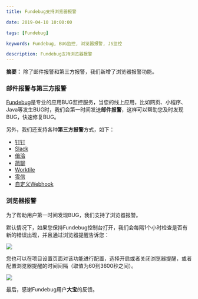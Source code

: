 ```yaml
---
title: Fundebug支持浏览器报警

date: 2019-04-10 10:00:00

tags: [Fundebug]

keywords: Fundebug, BUG监控, 浏览器报警, JS监控

description: Fundebug支持浏览器报警
---
```


**摘要：** 除了邮件报警和第三方报警，我们新增了浏览器报警功能。

<!-- more -->

### 邮件报警与第三方报警

[Fundebug](https://www.fundebug.com)是专业的应用BUG监控服务，当您的线上应用，比如网页、小程序、Java等发生BUG时，我们会第一时间发送**邮件报警**，这样可以帮助您及时发现BUG，快速修复BUG。

另外，我们还支持各种**第三方报警**方式，如下：

- [钉钉](https://docs.fundebug.com/alert/dingtalk/)
- [Slack](https://docs.fundebug.com/alert/slack/)
- [倍洽](https://docs.fundebug.com/alert/bearychat/)
- [简聊](https://docs.fundebug.com/alert/jianliao/)
- [Worktile](https://docs.fundebug.com/alert/worktile/)
- [零信](https://docs.fundebug.com/alert/pubu/)
- [自定义Webhook](https://docs.fundebug.com/alert/outgoing/)

### 浏览器报警

为了帮助用户第一时间发现BUG，我们支持了浏览器报警。

默认情况下，如果您保持Fundebug控制台打开，我们会每隔1个小时检查是否有新的错误出现，并且通过浏览器提醒告诉您：

![](https://image.fundebug.com/2019-0410-alert.png)

您也可以在项目设置页面对该功能进行配置，选择开启或者关闭浏览器提醒，或者配置浏览器提醒的时间间隔（取值为60到3600秒之间）。

![](https://image.fundebug.com/2019-0410-configuration.png)

最后，感谢Fundebug用户**大宝**的反馈。